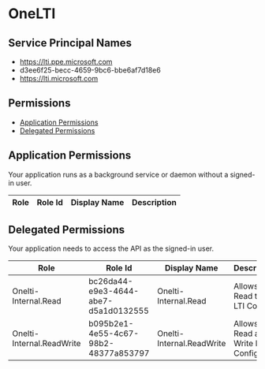 # OneLTI
## Service Principal Names
- https://lti.ppe.microsoft.com
- d3ee6f25-becc-4659-9bc6-bbe6af7d18e6
- https://lti.microsoft.com

 ## Permissions
- [Application Permissions](#application-permissions)
- [Delegated Permissions](#delegated-permissions)

## Application Permissions
Your application runs as a background service or daemon without a signed-in user.

| Role | Role Id | Display Name | Description |
|---|---|---|---|

## Delegated Permissions
Your application needs to access the API as the signed-in user. 

| Role | Role Id | Display Name | Description |
|---|---|---|---|
| Onelti-Internal.Read | bc26da44-e9e3-4644-abe7-d5a1d0132555 | Onelti-Internal.Read | Allows to Read the LTI Configs |
| Onelti-Internal.ReadWrite | b095b2e1-4e55-4c67-98b2-48377a853797 | Onelti-Internal.ReadWrite | Allows to Read and Write LTI Configs |

